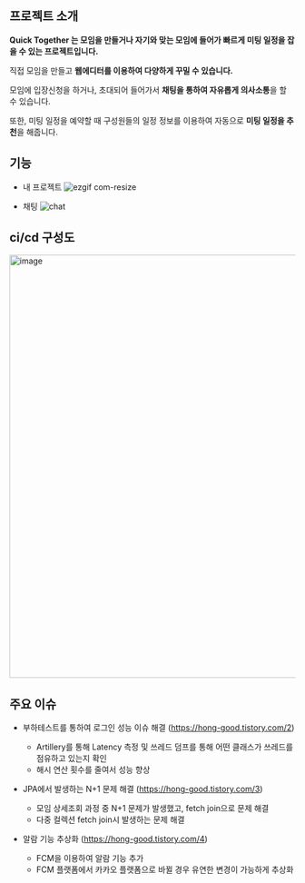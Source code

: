 
## 프로젝트 소개
**Quick Together 는 모임을 만들거나 자기와 맞는 모임에 들어가 빠르게 미팅 일정을 잡을 수 있는 프로젝트입니다.**

직접 모임을 만들고 **웹에디터를 이용하여 다양하게 꾸밀 수 있습니다.**

모임에 입장신청을 하거나, 초대되어 들어가서 **채팅을 통하여 자유롭게 의사소통**을 할 수 있습니다.

또한, 미팅 일정을 예약할 때 구성원들의 일정 정보를 이용하여 자동으로 **미팅 일정을 추천**을 해줍니다.

## 기능
* 내 프로젝트
![ezgif com-resize](https://user-images.githubusercontent.com/41093183/231824173-75b58069-a745-4b5c-897e-221c4ed3b2f0.gif)

* 채팅
![chat](https://user-images.githubusercontent.com/41093183/233783541-2ea37d7b-e58e-47d9-bedf-a61b4f8fd031.gif)

## ci/cd 구성도
<img width="745" alt="image" src="https://user-images.githubusercontent.com/41093183/231686691-5fdb947b-716c-46fa-b6e4-70ceffa29a8c.png">


## 주요 이슈
* 부하테스트를 통하여 로그인 성능 이슈 해결 (https://hong-good.tistory.com/2)
  - Artillery를 통해 Latency 측정 및 쓰레드 덤프를 통해 어떤 클래스가 쓰레드를 점유하고 있는지 확인
  - 해시 연산  횟수를 줄여서 성능 향상

* JPA에서 발생하는 N+1 문제 해결 (https://hong-good.tistory.com/3)
  - 모임 상세조회 과정 중 N+1 문제가 발생했고, fetch join으로 문제 해결
  - 다중 컬렉션 fetch join시 발생하는 문제 해결

* 알람 기능 추상화 (https://hong-good.tistory.com/4)
  - FCM을 이용하여 알람 기능 추가
  - FCM 플랫폼에서 카카오 플랫폼으로 바뀔 경우 유연한 변경이 가능하게 추상화





